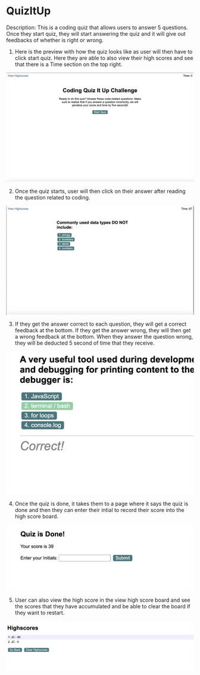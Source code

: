 # QuizItUp

Description: 
This is a coding quiz that allows users to answer 5 questions. Once they start quiz, they will start answering the quiz and it will give out feedbacks of whether is right or wrong. 


1. Here is the preview with how the quiz looks like as user will then have to click start quiz. Here they are able to also view their high scores and see that there is a Time section on the top right. 

![Alt text](Assets/img/Start.png?raw=true "Optional Title")

2. Once the quiz starts, user will then click on their answer after reading the question related to coding. 

![Alt text](Assets/img/Quiz.png?raw=true "Optional Title")

3. If they get the answer correct to each question, they will get a correct feedback at the bottom. If they get the answer wrong, they will then get a wrong feedback at the bottom. When they answer the question wrong, they will be deducted 5 second of time that they receive. 

![Alt text](Assets/img/Right.png?raw=true "Optional Title")

4. Once the quiz is done, it takes them to a page where it says the quiz is done and then they can enter their intial to record their score into the high score board. 

![Alt text](Assets/img/Done.png?raw=true "Optional Title")

5. User can also view the high score in the view high score board and see the scores that they have accumulated and be able to clear the board if they want to restart. 

![Alt text](Assets/img/Highscore.png?raw=true "Optional Title")